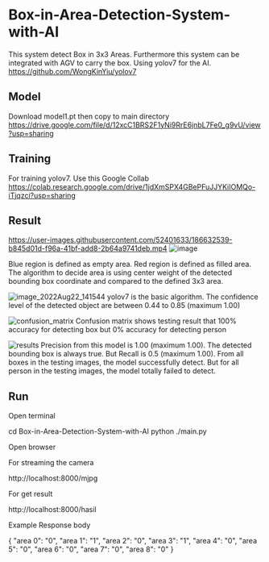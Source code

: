 # Box-in-Area-Detection-System-with-AI

This system detect Box in 3x3 Areas. Furthermore this system can be integrated with AGV to carry the box.
Using yolov7 for the AI. https://github.com/WongKinYiu/yolov7

## Model
Download model1.pt then copy to main directory
https://drive.google.com/file/d/12xcC1BRS2F1yNi9RrE6jnbL7Fe0_g9vU/view?usp=sharing

## Training
For training yolov7. Use this Google Collab https://colab.research.google.com/drive/1jdXmSPX4GBePFuJJYKiIOMQo-iTjqzci?usp=sharing

## Result
https://user-images.githubusercontent.com/52401633/186632539-b845d01d-f96a-41bf-add8-2b64a9741deb.mp4
![image](https://user-images.githubusercontent.com/52401633/186638287-2885f699-564c-4936-afdc-eda304b0b545.png)

Blue region is defined as empty area. Red region is defined as filled area.
The algorithm to decide area is using center weight of the detected bounding box coordinate and compared to the defined 3x3 area.

![image_2022Aug22_141544](https://user-images.githubusercontent.com/52401633/186634041-20f74908-a64c-41dd-802c-2ca70ea1b200.jpg)
yolov7 is the basic algorithm. The confidence level of the detected object are between 0.44 to 0.85 (maximum 1.00)

![confusion_matrix](https://user-images.githubusercontent.com/52401633/186634589-b880ad3d-0196-4a55-abbc-e91289696cb2.png)
Confusion matrix shows testing result that 100% accuracy for detecting box but 0% accuracy for detecting person

![results](https://user-images.githubusercontent.com/52401633/186635098-acd733e9-80d5-470f-ad12-475909b6f7ad.png)
Precision from this model is 1.00 (maximum 1.00). The detected bounding box is always true. But Recall is 0.5 (maximum 1.00). From all boxes in the testing images, the model successfully detect. But for all person in the testing images, the model totally failed to detect.

## Run
Open terminal

cd Box-in-Area-Detection-System-with-AI
python ./main.py

Open browser

For streaming the camera

http://localhost:8000/mjpg

For get result

http://localhost:8000/hasil

Example Response body

{
  "area 0": "0",
  "area 1": "1",
  "area 2": "0",
  "area 3": "1",
  "area 4": "0",
  "area 5": "0",
  "area 6": "0",
  "area 7": "0",
  "area 8": "0"
}
